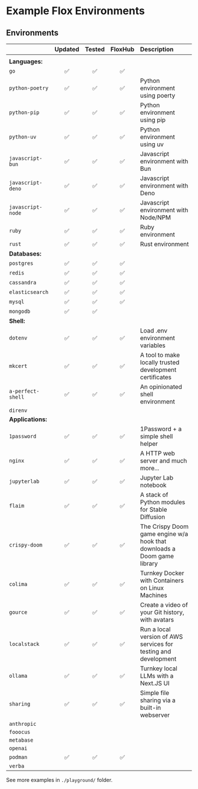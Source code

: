 # Example Flox Environments

## Environments

|      | Updated | Tested | FloxHub | Description |
| :--- | :-----: | :----: | :-----: | :---------- |
| |
| **Languages:** |
| `go`  | ✅ | ✅ | ✅ | |
| `python-poetry`  | ✅ | ✅ | ✅ | Python environment using poerty |
| `python-pip`  | ✅ | ✅ | ✅ | Python environment using pip |
| `python-uv`  | ✅ | ✅ | ✅ | Python environment using uv |
| `javascript-bun`  | ✅ | ✅ | ✅ | Javascript environment with Bun |
| `javascript-deno`  | ✅ | ✅ | ✅ | Javascript environment with Deno |
| `javascript-node`  | ✅ | ✅ | ✅ | Javascript environment with Node/NPM |
| `ruby`  | ✅ | ✅ | ✅ | Ruby environment |
| `rust`  | ✅ | ✅ | ✅ | Rust environment |
| **Databases:** |
| `postgres`  | ✅ | ✅ | ✅ | |
| `redis`     | ✅ | ✅ | ✅ | |
| `cassandra` | ✅ | ✅ | ✅ | |
| `elasticsearch` | ✅ | ✅ | ✅ | |
| `mysql` | ✅ | ✅ | ✅ | |
| `mongodb` | ✅ | ✅ | | |
| **Shell:** |
| `dotenv` | ✅ | ✅ | ✅ | Load .env environment variables |
| `mkcert` | ✅ | ✅ | ✅ | A tool to make locally trusted development certificates |
| `a-perfect-shell` | ✅ | ✅ | ✅ | An opinionated shell environment |
| `direnv`          |  |  |  | |
| **Applications:** |
| `1password` | ✅ | ✅ | ✅ | 1Password + a simple shell helper |
| `nginx`           | ✅ | ✅ | ✅ | A HTTP web server and much more... |
| `jupyterlab`              | ✅ | ✅ | ✅ | Jupyter Lab notebook |
| `flaim` | ✅ | ✅ | ✅ | A stack of Python modules for Stable Diffusion |
| `crispy-doom` | ✅ | ✅ | ✅ | The Crispy Doom game engine w/a hook that downloads a Doom game library |
| `colima` | ✅ | ✅ | ✅ | Turnkey Docker with Containers on Linux Machines |
| `gource` | ✅ | ✅ | ✅ | Create a video of your Git history, with avatars |
| `localstack` | ✅ | ✅ | ✅ | Run a local version of AWS services for testing and development |
| `ollama` | ✅ | ✅ | ✅ | Turnkey local LLMs with a Next.JS UI |
| `sharing` | ✅ | ✅ | ✅ | Simple file sharing via a built-in webserver |
| `anthropic`       |  |  |  | |
| `fooocus`         |  |  |  | |
| `metabase`        |  |  |  | |
| `openai`          |  |  |  | |
| `podman` | ✅ | ✅ | ✅ | |
| `verba`           |  |  |  | |


See more examples in `./playground/` folder.
